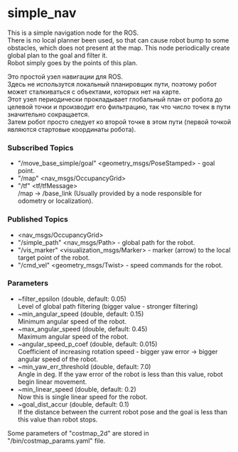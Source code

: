 # simple_nav
This is a simple navigation node for the ROS.  
There is no local planner been used, so that can cause robot bump to some obstacles, which does not present at the map.
This node periodically create global plan to the goal and filter it.  
Robot simply goes by the points of this plan.

Это простой узел навигации для ROS.  
Здесь не использутся локальный планировщик пути, поэтому робот может сталкиваться с объектами, которых нет на карте.  
Этот узел периодически прокладывает глобальный план от робота до целевой точки и производит его фильтрацию, так что число точек в пути значительно сокращается.  
Затем робот просто следует ко второй точке в этом пути (первой точкой являются стартовые координаты робота).

### Subscribed Topics
* "/move_base_simple/goal" <geometry_msgs/PoseStamped> - goal point.
* "/map" <nav_msgs/OccupancyGrid>
* "/tf" <tf/tfMessage>  
/map → /base_link (Usually provided by a node responsible for odometry or localization).

### Published Topics
* <nav_msgs/OccupancyGrid>
* "/simple_path" <nav_msgs/Path> - global path for the robot.
* "/vis_marker" <visualization_msgs/Marker> - marker (arrow) to the local target point of the robot.
* "/cmd_vel" <geometry_msgs/Twist> - speed commands for the robot.

### Parameters
* ~filter_epsilon (double, default: 0.05)   
Level of global path filtering (bigger value - stronger filtering)
* ~min_angular_speed (double, default: 0.15)  
Minimum angular speed of the robot.
* ~max_angular_speed (double, default: 0.45)  
Maximum angular speed of the robot.
* ~angular_speed_p_coef (double, default: 0.015)  
Coefficient of increasing rotation speed - bigger yaw error → bigger angular speed of the robot.
* ~min_yaw_err_threshold (double, default: 7.0)  
Angle in deg. If the yaw error of the robot is less than this value, robot begin linear movement.
* ~min_linear_speed (double, default: 0.2)  
Now this is single linear speed for the robot.
* ~goal_dist_accur (double, default: 0.1)  
If the distance between the current robot pose and the goal is less than this value than robot stops.

Some parameters of "costmap_2d" are stored in "/bin/costmap_params.yaml" file.


